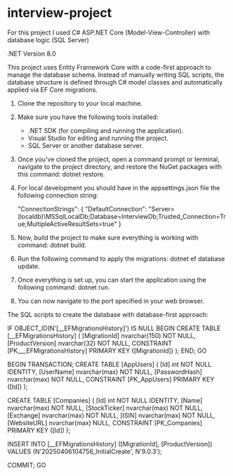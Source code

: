 # interview-project

For this project I used C# ASP.NET Core (Model-View-Controller) with database logic (SQL Server)

.NET Version 8.0

This project uses Entity Framework Core with a code-first approach to manage the database schema. 
Instead of manually writing SQL scripts, the database structure is defined through C# model classes and automatically applied via EF Core migrations.

1. Clone the repository to your local machine.
2. Make sure you have the following tools installed:

   - .NET SDK (for compiling and running the application).
   - Visual Studio for editing and running the project.
   - SQL Server or another database server.

3. Once you've cloned the project, open a command prompt or terminal, navigate to the project directory, and restore the NuGet packages with this command: dotnet restore.
4. For local development you should have in the appsettings.json file the following connection string:

   "ConnectionStrings": {
   "DefaultConnection": "Server=(localdb)\\MSSqlLocalDb;Database=InterviewDb;Trusted_Connection=True;MultipleActiveResultSets=true"
   }

5. Now, build the project to make sure everything is working with command: dotnet build.
6. Run the following command to apply the migrations: dotnet ef database update.
7. Once everything is set up, you can start the application using the following command: dotnet run.
8. You can now navigate to the port specified in your web browser.


The SQL scripts to create the database with database-first approach: 

IF OBJECT_ID(N'[__EFMigrationsHistory]') IS NULL
BEGIN
    CREATE TABLE [__EFMigrationsHistory] (
        [MigrationId] nvarchar(150) NOT NULL,
        [ProductVersion] nvarchar(32) NOT NULL,
        CONSTRAINT [PK___EFMigrationsHistory] PRIMARY KEY ([MigrationId])
    );
END;
GO

BEGIN TRANSACTION;
CREATE TABLE [AppUsers] (
    [Id] int NOT NULL IDENTITY,
    [UserName] nvarchar(max) NOT NULL,
    [PasswordHash] nvarchar(max) NOT NULL,
    CONSTRAINT [PK_AppUsers] PRIMARY KEY ([Id])
);

CREATE TABLE [Companies] (
    [Id] int NOT NULL IDENTITY,
    [Name] nvarchar(max) NOT NULL,
    [StockTicker] nvarchar(max) NOT NULL,
    [Exchange] nvarchar(max) NOT NULL,
    [ISIN] nvarchar(max) NOT NULL,
    [WebsiteURL] nvarchar(max) NULL,
    CONSTRAINT [PK_Companies] PRIMARY KEY ([Id])
);

INSERT INTO [__EFMigrationsHistory] ([MigrationId], [ProductVersion])
VALUES (N'20250406104756_InitialCreate', N'9.0.3');

COMMIT;
GO